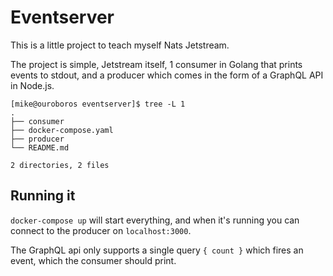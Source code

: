 # Eventserver

This is a little project to teach myself Nats Jetstream.

The project is simple, Jetstream itself, 1 consumer in Golang that prints events to stdout, and a producer which comes in the form of a GraphQL API in Node.js.

```
[mike@ouroboros eventserver]$ tree -L 1
.
├── consumer
├── docker-compose.yaml
├── producer
└── README.md

2 directories, 2 files

```

## Running it

`docker-compose up` will start everything, and when it's running you can connect to the producer on `localhost:3000`.

The GraphQL api only supports a single query `{ count }` which fires an event, which the consumer should print.
